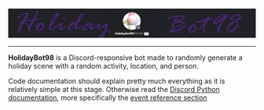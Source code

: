 
![Banner](images/banner_wide.png)


---
<b>HolidayBot98</b> is a Discord-responsive bot made to randomly generate a holiday scene with a random activity, location, and person.

Code documentation should explain pretty much everything as it is relatively simple at this stage.
Otherwise read the [Discord Python documentation](https://discordpy.readthedocs.io/en/latest/), more specifically the [event reference section](https://discordpy.readthedocs.io/en/latest/api.html#event-reference)
